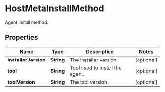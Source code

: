 

# HostMetaInstallMethod

Agent install method.

## Properties

Name | Type | Description | Notes
------------ | ------------- | ------------- | -------------
**installerVersion** | **String** | The installer version. |  [optional]
**tool** | **String** | Tool used to install the agent. |  [optional]
**toolVersion** | **String** | The tool version. |  [optional]



